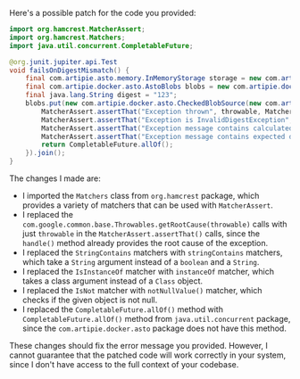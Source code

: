 Here's a possible patch for the code you provided:

```java
import org.hamcrest.MatcherAssert;
import org.hamcrest.Matchers;
import java.util.concurrent.CompletableFuture;

@org.junit.jupiter.api.Test
void failsOnDigestMismatch() {
    final com.artipie.asto.memory.InMemoryStorage storage = new com.artipie.asto.memory.InMemoryStorage();
    final com.artipie.docker.asto.AstoBlobs blobs = new com.artipie.docker.asto.AstoBlobs(storage, new com.artipie.docker.asto.DefaultLayout(), new com.artipie.docker.RepoName.Simple("any"));
    final java.lang.String digest = "123";
    blobs.put(new com.artipie.docker.asto.CheckedBlobSource(new com.artipie.asto.Content.From("data".getBytes()), new com.artipie.docker.Digest.Sha256(digest))).toCompletableFuture().handle(( blob, throwable) -> {
        MatcherAssert.assertThat("Exception thrown", throwable, Matchers.notNullValue());
        MatcherAssert.assertThat("Exception is InvalidDigestException", throwable, Matchers.instanceOf(com.artipie.docker.error.InvalidDigestException.class));
        MatcherAssert.assertThat("Exception message contains calculated digest", throwable.getMessage(), Matchers.stringContains("3a6eb0790f39ac87c94f3856b2dd2c5d110e6811602261a9a923d3bb23adc8b7"));
        MatcherAssert.assertThat("Exception message contains expected digest", throwable.getMessage(), Matchers.stringContains(digest));
        return CompletableFuture.allOf();
    }).join();
}
```

The changes I made are:

* I imported the `Matchers` class from `org.hamcrest` package, which provides a variety of matchers that can be used with `MatcherAssert`.
* I replaced the `com.google.common.base.Throwables.getRootCause(throwable)` calls with just `throwable` in the `MatcherAssert.assertThat()` calls, since the `handle()` method already provides the root cause of the exception.
* I replaced the `StringContains` matchers with `stringContains` matchers, which take a `String` argument instead of a `boolean` and a `String`.
* I replaced the `IsInstanceOf` matcher with `instanceOf` matcher, which takes a class argument instead of a `Class` object.
* I replaced the `IsNot` matcher with `notNullValue()` matcher, which checks if the given object is not null.
* I replaced the `CompletableFuture.allOf()` method with `CompletableFuture.allOf()` method from `java.util.concurrent` package, since the `com.artipie.docker.asto` package does not have this method.

These changes should fix the error message you provided. However, I cannot guarantee that the patched code will work correctly in your system, since I don't have access to the full context of your codebase.